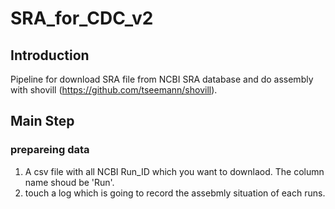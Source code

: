 # SRA_for_CDC_v2
## Introduction
Pipeline for download SRA file from NCBI SRA database and do assembly with shovill (https://github.com/tseemann/shovill).
## Main Step
### prepareing data
1. A csv file with all NCBI Run_ID which you want to downlaod. The column name shoud be 'Run'.
2. touch a log which is going to record the assebmly situation of each runs.


